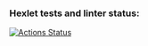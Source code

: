 ### Hexlet tests and linter status:
[![Actions Status](https://github.com/Allexxandr/python-project-lvl1/workflows/hexlet-check/badge.svg)](https://github.com/Allexxandr/python-project-lvl1/actions)